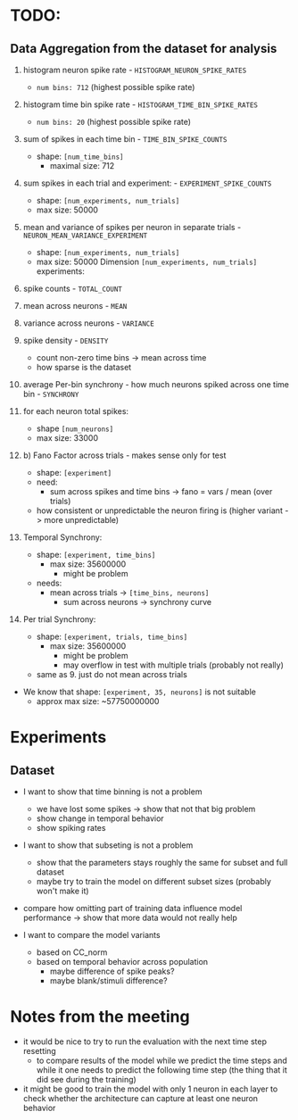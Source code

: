 # TODO:

## Data Aggregation from the dataset for analysis
1. histogram neuron spike rate - `HISTOGRAM_NEURON_SPIKE_RATES`
    - `num bins: 712` (highest possible spike rate)
2. histogram time bin spike rate - `HISTOGRAM_TIME_BIN_SPIKE_RATES`
    - `num bins: 20` (highest possible spike rate)
3. sum of spikes in each time bin - `TIME_BIN_SPIKE_COUNTS`
    - shape:    `[num_time_bins]`
        - maximal size: 712

4. sum spikes in each trial and experiment: - `EXPERIMENT_SPIKE_COUNTS`
    - shape:    `[num_experiments, num_trials]`
    - max size: 50000
5. mean and variance of spikes per neuron in separate trials - `NEURON_MEAN_VARIANCE_EXPERIMENT`
    - shape: `[num_experiments, num_trials]`
    - max size: 50000
Dimension `[num_experiments, num_trials]` experiments:
1. spike counts - `TOTAL_COUNT`
2. mean across neurons - `MEAN`
3. variance across neurons - `VARIANCE`
4. spike density - `DENSITY`
    - count non-zero time bins -> mean across time
    - how sparse is the dataset
5. average Per-bin synchrony - how much neurons spiked across one time bin - `SYNCHRONY`

6. for each neuron total spikes: 
    - shape `[num_neurons]`
    - max size: 33000


7. b) Fano Factor across trials - makes sense only for test
    - shape: `[experiment]`
    - need:
        - sum across spikes and time bins -> fano = vars / mean (over trials)
    - how consistent or unpredictable the neuron firing is (higher variant -> more unpredictable)


9. Temporal Synchrony:
    - shape: `[experiment, time_bins]`
        - max size: 35600000
            - might be problem
    - needs:
        - mean across trials -> `[time_bins, neurons]`
            - sum across neurons -> synchrony curve
10. Per trial Synchrony:
    - shape: `[experiment, trials, time_bins]`
        - max size: 35600000
            - might be problem
            - may overflow in test with multiple trials (probably not really)
    - same as 9. just do not mean across trials

- We know that shape: `[experiment, 35, neurons]` is not suitable
    - approx max size: ~57750000000



# Experiments
## Dataset
- I want to show that time binning is not a problem
    - we have lost some spikes -> show that not that big problem
    - show change in temporal behavior
    - show spiking rates
- I want to show that subseting is not a problem
    - show that the parameters stays roughly the same for subset and full dataset
    - maybe try to train the model on different subset sizes (probably won't make it)
- compare how omitting part of training data influence model performance -> show that more data would not really help

- I want to compare the model variants
    - based on CC_norm
    - based on temporal behavior across population
        - maybe difference of spike peaks?
        - maybe blank/stimuli difference?


# Notes from the meeting
- it would be nice to try to run the evaluation with the next time step resetting
    - to compare results of the model while we predict the time steps and while it one needs to predict the following time step (the thing that it did see during the training)
- it might be good to train the model with only 1 neuron in each layer to check whether the architecture can capture at least one neuron behavior